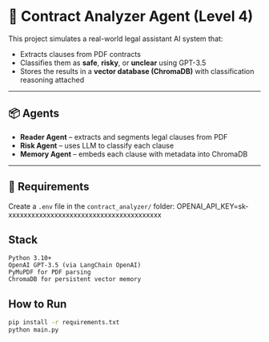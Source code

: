 # 📄 Contract Analyzer Agent (Level 4)

This project simulates a real-world legal assistant AI system that:

- Extracts clauses from PDF contracts  
- Classifies them as **safe**, **risky**, or **unclear** using GPT-3.5  
- Stores the results in a **vector database (ChromaDB)** with classification reasoning attached  

---

## 📦 Agents

- **Reader Agent** – extracts and segments legal clauses from PDF
- **Risk Agent** – uses LLM to classify each clause
- **Memory Agent** – embeds each clause with metadata into ChromaDB

---

## 🔐 Requirements

Create a `.env` file in the `contract_analyzer/` folder:
OPENAI_API_KEY=sk-xxxxxxxxxxxxxxxxxxxxxxxxxxxxxxxxxxxxxxxx


## Stack

    Python 3.10+
    OpenAI GPT-3.5 (via LangChain OpenAI)
    PyMuPDF for PDF parsing
    ChromaDB for persistent vector memory



## How to Run

```bash
pip install -r requirements.txt
python main.py
